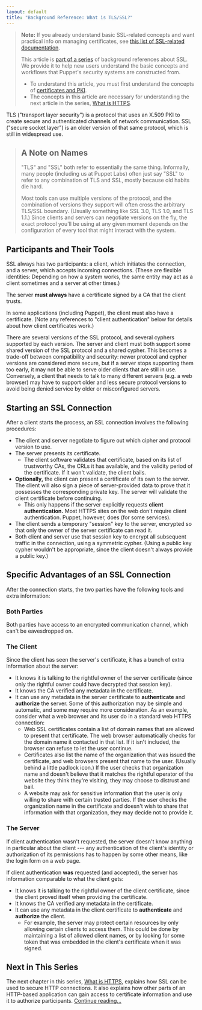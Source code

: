 ```yaml
---
layout: default
title: "Background Reference: What is TLS/SSL?"
---
```



[index]: ./index.html
[certs]: ./certificates_pki.html
[https]: ./https.html
[other_ssl_docs]: ./index.html#other-ssl-related-documentation

> **Note:** If you already understand basic SSL-related concepts and want practical info on managing certificates, see [this list of SSL-related documentation][other_ssl_docs].
>
> This article is [part of a series][index] of background references about SSL. We provide it to help new users understand the basic concepts and workflows that Puppet's security systems are constructed from.
>
> * To understand this article, you must first understand the concepts of [certificates and PKI][certs].
> * The concepts in this article are necessary for understanding the next article in the series, [What is HTTPS][https].


TLS ("transport layer security") is a protocol that uses an X.509 PKI to create secure and authenticated channels of network communication. SSL ("secure socket layer") is an older version of that same protocol, which is still in widespread use.

> A Note on Names
> -----
>
> "TLS" and "SSL" both refer to essentially the same thing. Informally, many people (including us at Puppet Labs) often just say "SSL" to refer to any combination of TLS and SSL, mostly because old habits die hard.
>
> Most tools can use multiple versions of the protocol, and the combination of versions they support will often cross the arbitrary TLS/SSL boundary. (Usually something like SSL 3.0, TLS 1.0, and TLS 1.1.) Since clients and servers can negotiate versions on the fly, the exact protocol you'll be using at any given moment depends on the configuration of every tool that might interact with the system.

Participants and Their Tools
-----

SSL always has two participants: a client, which initiates the connection, and a server, which accepts incoming connections. (These are flexible identities: Depending on how a system works, the same entity may act as a client sometimes and a server at other times.)

The server **must always** have a certificate signed by a CA that the client trusts.

In some applications (including Puppet), the client must also have a certificate. (Note any references to "client authentication" below for details about how client certificates work.)

There are several versions of the SSL protocol, and several cyphers supported by each version. The server and client must both support some shared version of the SSL protocol and a shared cypher. This becomes a trade-off between compatibility and security: newer protocol and cypher versions are considered more secure, but if a server stops supporting them too early, it may not be able to serve older clients that are still in use. Conversely, a client that needs to talk to many different servers (e.g. a web browser) may have to support older and less secure protocol versions to avoid being denied service by older or misconfigured servers.

Starting an SSL Connection
-----

After a client starts the process, an SSL connection involves the following procedures:

* The client and server negotiate to figure out which cipher and protocol version to use.
* The server presents its certificate.
    * The client software validates that certificate, based on its list of trustworthy CAs, the CRLs it has available, and the validity period of the certificate. If it won't validate, the client bails.
* **Optionally,** the client can present a certificate of its own to the server. The client will also sign a piece of server-provided data to prove that it possesses the corresponding private key. The server will validate the client certificate before continuing.
    * This only happens if the server explicitly requests **client authentication.** Most HTTPS sites on the web don't require client authentication. Puppet, however, does (for some services).
* The client sends a temporary "session" key to the server, encrypted so that only the owner of the server certificate can read it.
* Both client and server use that session key to encrypt all subsequent traffic in the connection, using a symmetric cypher. (Using a public key cypher wouldn't be appropriate, since the client doesn't always provide a public key.)

Specific Advantages of an SSL Connection
-----

After the connection starts, the two parties have the following tools and extra information:

### Both Parties

Both parties have access to an encrypted communication channel, which can't be eavesdropped on.

### The Client

Since the client has seen the server's certificate, it has a bunch of extra information about the server:

* It knows it is talking to the rightful owner of the server certificate (since only the rightful owner could have decrypted that session key).
* It knows the CA verified any metadata in the certificate.
* It can use any metadata in the server certificate to **authenticate** and **authorize** the server. Some of this authorization may be simple and automatic, and some may require more consideration. As an example, consider what a web browser and its user do in a standard web HTTPS connection:
    * Web SSL certificates contain a list of domain names that are allowed to present that certificate. The web browser automatically checks for the domain name it contacted in that list. If it isn't included, the browser can refuse to let the user continue.
    * Certificates also list the name of the organization that was issued the certificate, and web browsers present that name to the user. (Usually behind a little padlock icon.) If the user checks that organization name and doesn't believe that it matches the rightful operator of the website they think they're visiting, they may choose to distrust and bail.
    * A website may ask for sensitive information that the user is only willing to share with certain trusted parties. If the user checks the organization name in the certificate and doesn't wish to share that information with that organization, they may decide not to provide it.

### The Server

If client authentication wasn't requested, the server doesn't know anything in particular about the client --- any authentication of the client's identity or authorization of its permissions has to happen by some other means, like the login form on a web page.

If client authentication **was** requested (and accepted), the server has information comparable to what the client gets:

* It knows it is talking to the rightful owner of the client certificate, since the client proved itself when providing the certificate.
* It knows the CA verified any metadata in the certificate.
* It can use any metadata in the client certificate to **authenticate** and **authorize** the client.
    * For example, the server may protect certain resources by only allowing certain clients to access them. This could be done by maintaining a list of allowed client names, or by looking for some token that was embedded in the client's certificate when it was signed.


Next in This Series
-----

The next chapter in this series, [What is HTTPS][https], explains how SSL can be used to secure HTTP connections. It also explains how other parts of an HTTP-based application can gain access to certificate information and use it to authorize participants. [Continue reading...][https]
